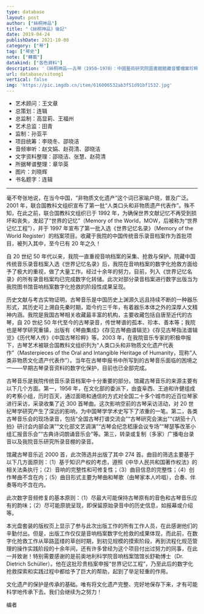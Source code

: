 ```yaml
---
type: database
layout: post
author: ["絲桐神品"]
title: "《絲桐神品》後記"
date: 2019-04-24
publishDate: 2021-10-08
category: ["琴"]
tag: ["琴史"]
note: ["轉載"]
datakind: ["各色資料"]
description: '《絲桐神品——古琴（1950–1970）：中國藝術研究院圖書館館藏音響檔案珍粹》，人民音樂電子音像出版社，2019 年。一共 10 冊 30 張 CD。最匪夷所思的是小冊子每冊內容完全一樣，為了湊重量嗎？排版也是匪夷所思，用的網頁排版常用的陰影，可這明明是書啊。後記比序有價值。'
url: database/sitong1
vertical: false
img: 'https://pic.imgdb.cn/item/616006532ab3f51d91bf1532.jpg'
---
```


- 艺术顾问：王文章
- 总策划：连辑
- 总监制：高显莉、王福州
- 艺术总监：田青
- 监制：孙亚平
- 项目统筹：李晓冬、邵晓洁
- 音频审听：赵文娟、赵荷清、邵晓洁
- 文字资料整理：邵晓洁、张慧、赵荷清
- 所据琴谱整理：章华英
- 图片：刘晓辉
- 书名题字：连辑

---

毫不夸张地说，在当今中国，“非物质文化遗产”这个词已家喻户晓，普及广泛。2001 年，联合国教科文组织宣布了第一批“人类口头和非物质遗产代表作”。殊不知，在此之前，联合国教科文组织已于 1992 年，为确保世界文献记忆不再受到损坏和丧失，发起了“世界的记忆”（Memory of the World，MOW，后被称为“世界记忆工程”），并于 1997 年宣布了第一批入选《世界记忆名录》（Memory of the World Register）的档案项目。收藏于我院的中国传统音乐录音档案作为首批项目，被列入其中，至今已有 20 年之久！

自 20 世纪 50 年代以来，我院一直重视音响档案的采集、抢救与保护。院藏中国传统音乐录音档案入选《世界记忆名录》后，我院在音响档案的数字化抢救方面给予了极大的重视，做了大量工作。经过十余年的努力，目前，列入《世界记忆名录》的所有录音档案均已完成数字化转储。此次对部分录音档案进行数字出版当为我院图书馆音响档案数字化抢救的阶段性成果呈现。

历史文献与考古实物证明，古琴音乐是中国历史上渊源久远且持续不断的一种器乐形式，其历史可上溯自先秦时期，距今约三千年，有着器乐本体之外的深厚人文精神内涵。我院是我国古琴相关收藏最丰富的机构，主要收藏包括自唐至近代的古琴，自 20 世纪 50 年代至今的古琴录音，传世琴谱的孤本、珍本、善本等；我院也是琴学研究重镇，出版有《琴曲集成》《存见古琴曲谱辑览》《存见古琴指法谱辑览》《历代琴人传》《中国古琴珍粹》等。2003 年，在我院音乐专家的积极申报下，古琴艺术被联合国教科文组织列为“人类口头和非物质文化遗产代表作”（Masterpieces of the Oral and Intangible Heritage of Humanity，现称“人类非物质文化遗产代表作”）。当年在古琴申报书中所写到的古琴音乐面临的困境之一——早期古琴录音资料的数字化保护，目前也已全部完成。

古琴音乐是我院传统音乐录音档案中十分重要的部分。馆藏古琴音乐的来源主要有以下几个方面。第一，1956 年，在文化部的委派下，由査阜西、王迪和许健组成的考察小组，历时百天，通过面晤和通信的方式对全国二十多个城市的近百位琴家进行采访，采录收集了近 300 首琴曲。这次影响空前的古琴采访活动，对 20 世纪琴学研究产生了深远的影响，为中国琴学学术史写下了浓重的一笔。第二，各类古琴音乐会的现场录音，包括“全国古琴打谱交流会”“古琴研究会演出”“《胡笳十八拍》研讨会内部会演”“文化部文艺调演”“古琴会纪念嵇康会议专场”“琴瑟筝改革小组汇报音乐会”“古典诗词朗诵音乐会”等。第三，转录或复制（多家）广播电台录音以及我院音乐研究所录音棚的录音。

馆藏古琴音乐近 2000 首，此次筛选并出版了其中 274 首。曲目的筛选主要基于以下几方面原则：（1）基于知识产权的考虑，遵照《中华人民共和国著作权法》的相关法条执行；（2）音响的完整性和可修复性；（3）曲目信息的完整性；（4）创作琴曲不含在内；（5）曲目形式主要为琴曲和琴歌（由琴家本人吟唱），合奏、伴奏等均不含在内。

此次数字音频修复的基本原则：（1）尽最大可能保持古琴原有的音色和古琴音乐应有的韵味；（2）尽可能原貌呈现，即保留原始录音中的历史信息，如报幕或介绍等。

本光盘套装的版权页上显示了参与此次出版工作的所有工作人员，在此感谢他们的辛勤付出。但是，出版工作仅仅是音响档案数字化抢救的成果体现，而此前，在数字化抢救工作从筚路蓝缕的草创时期，到初见规模的摸索阶段，再到流程化规范管理的操作实践阶段的十余年间，还有许多曾经为这个项目付出过努力的同事，在此一并致谢！特别需要感谢的是前奥地利科学院音响档案馆馆长舒勒博士（Dr. Dietrich Schüller）。他在这批珍贵档案申报“世界记忆工程”，乃至此后的数字化抢救探索和实践过程中都给予了巨大的帮助，起到了举足轻重的作用。

文化遗产的保护是传承的基础。唯有将文化遗产完整、完好地保存下来，才有可能科学地传承下去。我们会继续为之努力！

编者
